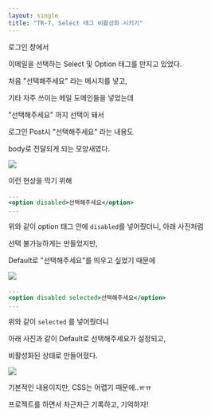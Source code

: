 ```yaml
---
layout: single
title: "TR-7, Select 태그 비활성화 시키기"
---
```


로그인 창에서

이메일을 선택하는 Select 및 Option 태그를 만지고 있었다.

처음 "선택해주세요" 라는 메시지를 넣고,

기타 자주 쓰이는 메일 도메인들을 넣었는데

"선택해주세요" 까지 선택이 돼서

로그인 Post시 "선택해주세요" 라는 내용도

body로 전달되게 되는 모양새였다.

![](https://images.velog.io/images/skagns211/post/8f4d7cce-7103-4713-8445-e40caa2cc21a/%E1%84%89%E1%85%B3%E1%84%8F%E1%85%B3%E1%84%85%E1%85%B5%E1%86%AB%E1%84%89%E1%85%A3%E1%86%BA%202021-12-03%2001.16.30.png)

이런 현상을 막기 위해

```jsx
...
<option disabled>선택해주세요</option>
...
```

위와 같이 option 태그 안에 `disabled`를 넣어줬더니, 아래 사진처럼

선택 불가능하게는 만들었지만,

Default로 "선택해주세요"를 띄우고 싶었기 때문에

![](https://images.velog.io/images/skagns211/post/77f31962-440b-48dc-b0d1-f5c52a31ecfb/%E1%84%89%E1%85%B3%E1%84%8F%E1%85%B3%E1%84%85%E1%85%B5%E1%86%AB%E1%84%89%E1%85%A3%E1%86%BA%202021-12-03%2001.16.39.png)

```jsx
...
<option disabled selected>선택해주세요</option>
...
```

위와 같이 `selected` 를 넣어줬더니

아래 사진과 같이 Default로 선택해주세요가 설정되고,

비활성화된 상태로 만들어졌다.

![](https://images.velog.io/images/skagns211/post/94e7d43f-d4a8-4575-9a94-c3140b263615/%E1%84%89%E1%85%B3%E1%84%8F%E1%85%B3%E1%84%85%E1%85%B5%E1%86%AB%E1%84%89%E1%85%A3%E1%86%BA%202021-12-03%2001.16.46.png)

기본적인 내용이지만, CSS는 어렵기 때문에..ㅠㅠ

프로젝트를 하면서 차근차근 기록하고, 기억하자!
